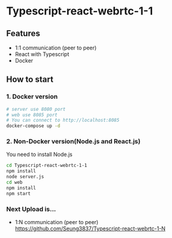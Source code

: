 # Typescript-react-webrtc-1-1

## Features
- 1:1 communication (peer to peer)
- React with Typescript
- Docker

## How to start
### 1. Docker version
```sh
# server use 8080 port
# web use 8085 port
# You can connect to http://localhost:8085
docker-compose up -d
```

### 2. Non-Docker version(Node.js and React.js)
You need to install Node.js
```sh
cd Typescript-react-webrtc-1-1
npm install
node server.js
cd web
npm install
npm start
```

### Next Upload is...
- 1:N communication (peer to peer) https://github.com/Seung3837/Typescript-react-webrtc-1-N
